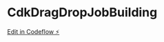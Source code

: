 # CdkDragDropJobBuilding

[Edit in Codeflow ⚡️](https://stackblitz.com/~/github.com/CSSinghNet/CdkDragDropJobBuilding)